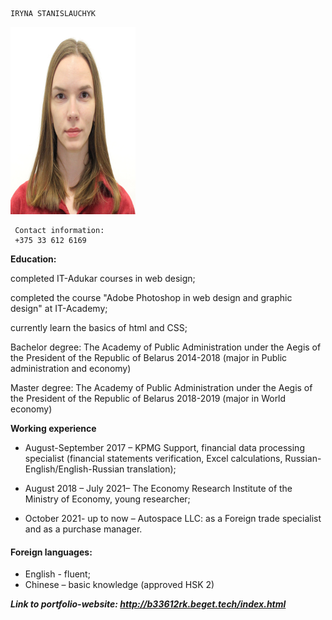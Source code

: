 ```
IRYNA STANISLAUCHYK
```

<img src=фото.jpg alt="фото" width="200" height="300">

```
 Contact information:
 +375 33 612 6169
```


**Education:**

completed IT-Adukar courses in web design; 

completed the course "Adobe Photoshop in web design and graphic design" at IT-Academy; 

currently learn the basics of html and CSS;

Bachelor degree: The Academy of Public Administration under the Aegis of the President of the Republic of Belarus 2014-2018 (major in Public administration and economy)

Master degree: The Academy of Public Administration under the Aegis of the President of the Republic of Belarus 2018-2019 (major in World economy)

**Working experience**

+ August-September 2017 – KPMG Support, financial data processing specialist (financial statements verification, Excel calculations, Russian-English/English-Russian translation);

+ August 2018 – July 2021– The Economy Research Institute of the Ministry of Economy, young researcher;

+ October 2021- up to now – Autospace LLC: as a Foreign trade specialist and as a purchase manager.

#### **Foreign languages**:

+ English - fluent; 
+ Chinese – basic knowledge (approved HSK 2)

***Link to portfolio-website: http://b33612rk.beget.tech/index.html***



